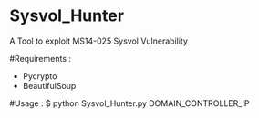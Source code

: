 # Sysvol_Hunter
A Tool to exploit MS14-025 Sysvol Vulnerability 

#Requirements :
 - Pycrypto
 - BeautifulSoup
 
#Usage : 
$ python Sysvol_Hunter.py DOMAIN_CONTROLLER_IP


